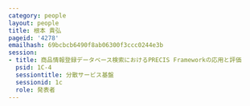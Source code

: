 ```yaml
---
category: people
layout: people
title: 根本 貴弘
pageid: '4278'
emailhash: 69bcbcb6490f8ab06300f3ccc0244e3b
session:
- title: 商品情報登録データベース検索におけるPRECIS Frameworkの応用と評価
  psid: 1C-4
  sessiontitle: 分散サービス基盤
  sessionid: 1c
  role: 発表者
---
```

